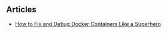 
## Articles

- [How to Fix and Debug Docker Containers Like a Superhero](https://www.docker.com/blog/how-to-fix-and-debug-docker-containers-like-a-superhero/)
